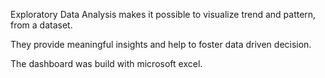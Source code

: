 Exploratory Data Analysis makes it possible to visualize trend and pattern, from a dataset. 

They provide meaningful insights and help to foster data driven decision.  

The dashboard was build with microsoft excel. 

